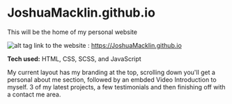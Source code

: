 # JoshuaMacklin.github.io
This will be the home of my personal website

![alt tag](https://i.imgur.com/R8z8qB5.png)
link to the website : https://JoshuaMacklin.github.io

**Tech used:** HTML, CSS, SCSS, and JavaScript

My current layout has my branding at the top, scrolling down you'll get a personal about me section, followed by an embded Video Introduction to myself. 3 of my latest projects, a few testimonials and then finishing off with a contact me area.
